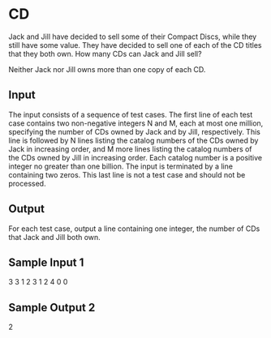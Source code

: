 # CD
Jack and Jill have decided to sell some of their Compact Discs, while they still have some value. They have decided to sell one of each of the CD titles that they both own. How many CDs can Jack and Jill sell?

Neither Jack nor Jill owns more than one copy of each CD.

## Input
The input consists of a sequence of test cases. The first line of each test case contains two non-negative integers N and M, each at most one million, specifying the number of CDs owned by Jack and by Jill, respectively. This line is followed by N lines listing the catalog numbers of the CDs owned by Jack in increasing order, and M more lines listing the catalog numbers of the CDs owned by Jill in increasing order. Each catalog number is a positive integer no greater than one billion. The input is terminated by a line containing two zeros. This last line is not a test case and should not be processed.

## Output
For each test case, output a line containing one integer, the number of CDs that Jack and Jill both own.

## Sample Input 1
3 3  1  2  3  1  2  4  0 0

## Sample Output 2
2
